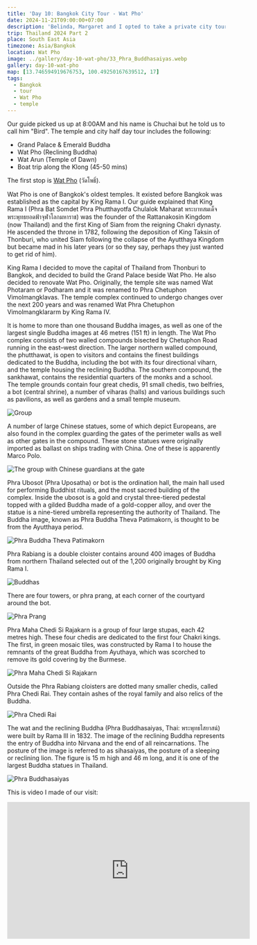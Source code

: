 ```yaml
---
title: 'Day 10: Bangkok City Tour - Wat Pho'
date: 2024-11-21T09:00:00+07:00
description: 'Belinda, Margaret and I opted to take a private city tour of Bangkok organised by BoardingPass. First stop is Wat Pho, which contains the giant statue of the Reclining Buddha.'
trip: Thailand 2024 Part 2
place: South East Asia
timezone: Asia/Bangkok
location: Wat Pho
image: ../gallery/day-10-wat-pho/33_Phra_Buddhasaiyas.webp
gallery: day-10-wat-pho
map: [13.746594919676753, 100.49250167639512, 17]
tags:
  - Bangkok
  - tour
  - Wat Pho
  - temple
---
```


Our guide picked us up at 8:00AM and his name is Chuchai but he told us to call him "Bird". The temple and city half day tour includes the following:

- Grand Palace & Emerald Buddha
- Wat Pho (Reclining Buddha)
- Wat Arun (Temple of Dawn)
- Boat trip along the Klong (45-50 mins)

The first stop is [Wat Pho](https://en.wikipedia.org/wiki/Wat_Pho) (วัดโพธิ์).

Wat Pho is one of Bangkok's oldest temples. It existed before Bangkok was established as the capital by King Rama I. Our guide explained that King Rama I (Phra Bat Somdet Phra Phutthayotfa Chulalok Maharat พระบาทสมเด็จพระพุทธยอดฟ้าจุฬาโลกมหาราช) was the founder of the Rattanakosin Kingdom (now Thailand) and the first King of Siam from the reigning Chakri dynasty. He ascended the throne in 1782, following the deposition of King Taksin of Thonburi, who united Siam following the collapse of the Ayutthaya Kingdom but became mad in his later years (or so they say, perhaps they just wanted to get rid of him).

King Rama I decided to move the capital of Thailand from Thonburi to Bangkok, and decided to build the Grand Palace beside Wat Pho. He also decided to renovate Wat Pho. Originally, the temple site was named Wat Photaram or Podharam and it was renamed to Phra Chetuphon Vimolmangklavas. The temple complex continued to undergo changes over the next 200 years and was renamed Wat Phra Chetuphon Vimolmangklararm by King Rama IV.

It is home to more than one thousand Buddha images, as well as one of the largest single Buddha images at 46 metres (151 ft) in length. The Wat Pho complex consists of two walled compounds bisected by Chetuphon Road running in the east–west direction. The larger northern walled compound, the phutthawat, is open to visitors and contains the finest buildings dedicated to the Buddha, including the bot with its four directional viharn, and the temple housing the reclining Buddha. The southern compound, the sankhawat, contains the residential quarters of the monks and a school. The temple grounds contain four great chedis, 91 small chedis, two belfries, a bot (central shrine), a number of viharas (halls) and various buildings such as pavilions, as well as gardens and a small temple museum.

![Group](../gallery/day-10-wat-pho/02_Group.webp)

A number of large Chinese statues, some of which depict Europeans, are also found in the complex guarding the gates of the perimeter walls as well as other gates in the compound. These stone statues were originally imported as ballast on ships trading with China. One of these is apparently Marco Polo.

![The group with Chinese guardians at the gate](../gallery/day-10-wat-pho/09_Group.webp)

Phra Ubosot (Phra Uposatha) or bot is the ordination hall, the main hall used for performing Buddhist rituals, and the most sacred building of the complex. Inside the ubosot is a gold and crystal three-tiered pedestal topped with a gilded Buddha made of a gold-copper alloy, and over the statue is a nine-tiered umbrella representing the authority of Thailand. The Buddha image, known as Phra Buddha Theva Patimakorn, is thought to be from the Ayutthaya period.

![Phra Buddha Theva Patimakorn](../gallery/day-10-wat-pho/24_Phra_Buddha_Theva_Patimakorn.webp)

Phra Rabiang is a double cloister contains around 400 images of Buddha from northern Thailand selected out of the 1,200 originally brought by King Rama I.

![Buddhas](../gallery/day-10-wat-pho/18_Buddhas.webp)

There are four towers, or phra prang, at each corner of the courtyard around the bot.

![Phra Prang](../gallery/day-10-wat-pho/21_Phra_Prang.webp)

Phra Maha Chedi Si Rajakarn is a group of four large stupas, each 42 metres high. These four chedis are dedicated to the first four Chakri kings. The first, in green mosaic tiles, was constructed by Rama I to house the remnants of the great Buddha from Ayuthaya, which was scorched to remove its gold covering by the Burmese.

![Phra Maha Chedi Si Rajakarn](../gallery/day-10-wat-pho/13_Phra_Maha_Chedi_Si_Rajakarn.webp)

Outside the Phra Rabiang cloisters are dotted many smaller chedis, called Phra Chedi Rai. They contain ashes of the royal family and also relics of the Buddha.

![Phra Chedi Rai](../gallery/day-10-wat-pho/10_Phra_Chedi_Rai.webp)

The wat and the reclining Buddha (Phra Buddhasaiyas, Thai: พระพุทธไสยาสน์) were built by Rama III in 1832. The image of the reclining Buddha represents the entry of Buddha into Nirvana and the end of all reincarnations. The posture of the image is referred to as sihasaiyas, the posture of a sleeping or reclining lion. The figure is 15 m high and 46 m long, and it is one of the largest Buddha statues in Thailand.

![Phra Buddhasaiyas](../gallery/day-10-wat-pho/38_Phra_Buddhasaiyas.webp)

This is video I made of our visit:

<iframe width="560" height="315" src="https://www.youtube.com/embed/-Z2l1rst97k?si=46-CF4-KupOkh6Ca" title="YouTube video player" frameborder="0" allow="accelerometer; autoplay; clipboard-write; encrypted-media; gyroscope; picture-in-picture; web-share" referrerpolicy="strict-origin-when-cross-origin" allowfullscreen></iframe>
